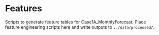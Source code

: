 # Features

Scripts to generate feature tables for Case1A_MonthlyForecast. Place feature engineering scripts here and write outputs to `../data/processed/`.